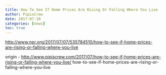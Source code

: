 ```yaml
---
title: How To See If Home Prices Are Rising Or Falling Where You Live
author: PipisCrew
date: 2017-07-10
categories: [news]
toc: true
---
```


http://www.npr.org/2017/07/07/535784510/how-to-see-if-home-prices-are-rising-or-falling-where-you-live

origin - http://www.pipiscrew.com/2017/07/how-to-see-if-home-prices-are-rising-or-falling-where-you-live/ how-to-see-if-home-prices-are-rising-or-falling-where-you-live